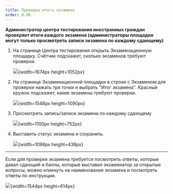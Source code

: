 ```yaml
---
title: Проверка итога экзамена
order: 0.96
---
```


**Администратор центра тестирования иностранных граждан проверяет итоги каждого экзамена (администраторы площадки могут только просмотреть записи экзамена по каждому сдающему)**

1. На странице Центра тестирования открыть Экзаменационную площадку. Счётчик подскажет, сколько экзаменов требуют проверки.

   ![](./proverka-itoga-ekzamena.png){width=1674px height=1052px}

2. На странице Экзаменационной площадки в строке с Экзаменом для проверки нажать три точки и выбрать "Итог экзамена". Красный кружок подскажет, какие экзамены требуют проверки.

   ![](./proverka-itoga-ekzamena-2.png){width=1548px height=1090px}

3. Просмотреть запись/записи экзамена по каждому сдающему

   ![](./proverka-itoga-ekzamena-3.png){width=1100px height=752px}

4. Выставить статус экзамена и сохранить.

   ![](./proverka-itoga-ekzamena-4.png){width=1098px height=438px}

---

Если для проверки экзамена требуется посмотреть ответы, которые давал сдающий и баллы, которые выставил экзаменатор за открытые вопросы, можно кликнуть на наименование экзамена и посмотреть ответы по инструкции.

![](./proverka-itoga-ekzamena-5.png){width=1544px height=614px}